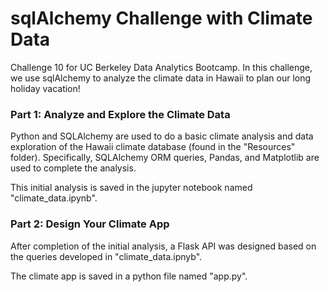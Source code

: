 # sqlAlchemy Challenge with Climate Data
Challenge 10 for UC Berkeley Data Analytics Bootcamp. In this challenge, we use sqlAlchemy to analyze the climate data in Hawaii to plan our long holiday vacation!

### Part 1: Analyze and Explore the Climate Data
Python and SQLAlchemy are used to do a basic climate analysis and data exploration of the Hawaii climate database (found in the "Resources" folder). Specifically, SQLAlchemy ORM queries, Pandas, and Matplotlib are used to complete the analysis. 

This initial analysis is saved in the jupyter notebook named "climate_data.ipynb".

### Part 2: Design Your Climate App
After completion of the initial analysis, a Flask API was designed based on the queries developed in "climate_data.ipnyb". 

The climate app is saved in a python file named "app.py".
